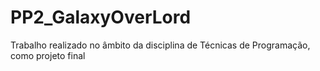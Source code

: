 # PP2_GalaxyOverLord
Trabalho realizado no âmbito da disciplina de Técnicas de Programação, como projeto final
